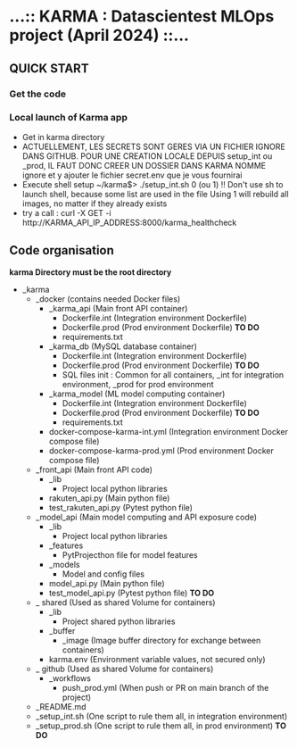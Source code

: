 # ...:: KARMA : Datascientest MLOps project (April 2024) ::...

## QUICK START

### Get the code

### Local launch of Karma app
- Get in karma directory
- ACTUELLEMENT, LES SECRETS SONT GERES VIA UN FICHIER IGNORE DANS GITHUB.
POUR UNE CREATION LOCALE DEPUIS setup_int ou _prod, IL FAUT DONC CREER UN DOSSIER DANS KARMA NOMME ignore et y ajouter le fichier secret.env que je vous fournirai
- Execute shell setup ~/karma$> ./setup_int.sh 0 (ou 1) !! Don't use sh to launch shell, because some list are used in the file
Using 1 will rebuild all images, no matter if they already exists
- try a call : curl -X GET -i http://KARMA_API_IP_ADDRESS:8000/karma_healthcheck

## Code organisation

**karma Directory must be the root directory**

- _karma  
    - _docker (contains needed Docker files)  
        - _karma_api (Main front API container)  
            - Dockerfile.int (Integration environment Dockerfile)  
            - Dockerfile.prod (Prod environment Dockerfile) **TO DO**  
            - requirements.txt  
        - _karma_db (MySQL database container)  
            - Dockerfile.int (Integration environment Dockerfile)  
            - Dockerfile.prod (Prod environment Dockerfile) **TO DO**  
            - SQL files init : Common for all containers, _int for integration environment, _prod for prod environment  
        - _karma_model (ML model computing container)  
            - Dockerfile.int (Integration environment Dockerfile)  
            - Dockerfile.prod (Prod environment Dockerfile) **TO DO**  
            - requirements.txt  
        - docker-compose-karma-int.yml (Integration environment Docker compose file)  
        - docker-compose-karma-prod.yml (Prod environment Docker compose file)
    - _front_api (Main front API code)  
        - _lib  
            - Project local python libraries  
        - rakuten_api.py (Main python file)  
        - test_rakuten_api.py (Pytest python file)  
    - _model_api (Main model computing and API exposure code)  
        - _lib  
            - Project local python libraries  
        - _features  
            - PytProjecthon file for model features  
        - _models  
            - Model and config files  
        - model_api.py (Main python file)  
        - test_model_api.py (Pytest python file) **TO DO**  
    - _ shared (Used as shared Volume for containers)  
        - _lib   
            - Project shared python libraries  
        - _buffer  
            - _image (Image buffer directory for exchange between containers)  
        - karma.env (Environment variable values, not secured only)  
    - _ github (Used as shared Volume for containers)  
        - _workflows  
            - push_prod.yml (When push or PR on main branch of the project)  
    - _README.md   
    - _setup_int.sh (One script to rule them all, in integration environment)  
    - _setup_prod.sh (One script to rule them all, in prod environment) **TO DO**  

